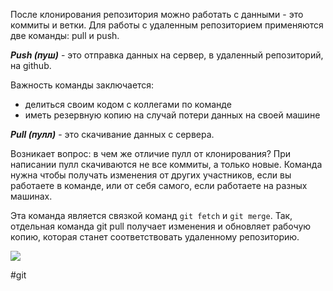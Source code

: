 После клонирования репозитория можно работать с данными - это коммиты и ветки. Для работы с удаленным репозиторием применяются две команды: pull и push.

_**Push (пуш)**_ - это отправка данных на сервер, в удаленный репозиторий, на github.

Важность команды заключается: 

- делиться своим кодом с коллегами по команде
- иметь резервную копию на случай потери данных на своей машине

**_Pull (пулл)_** - это скачивание данных с сервера.

Возникает вопрос: в чем же отличие пулл от клонирования? При написании пулл скачиваются не все коммиты, а только новые. Команда нужна чтобы получать изменения от других участников, если вы работаете в команде, или от себя самого, если работаете на разных машинах.

Эта команда является связкой команд `git fetch` и `git merge`. Так, отдельная команда git pull получает изменения и обновляет рабочую копию, которая станет соответствовать удаленному репозиторию.

![](https://ucarecdn.com/3983f09c-154f-4d08-9138-b1ace646885f/)

#git